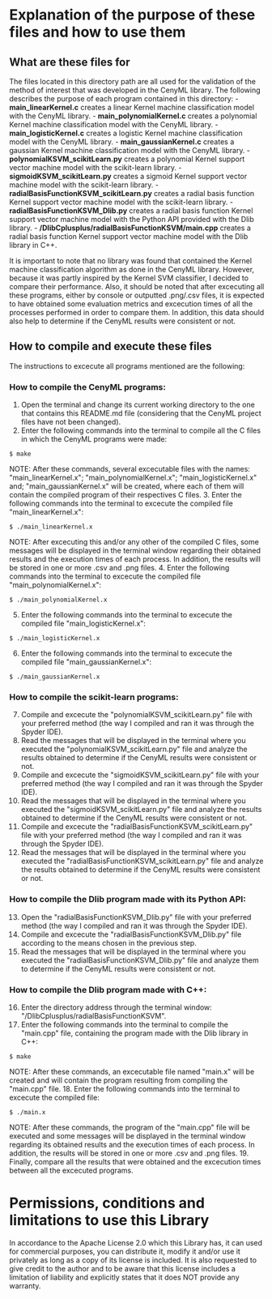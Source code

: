 
# Explanation of the purpose of these files and how to use them
  
## What are these files for
The files located in this directory path are all used for the validation of the method of interest that was developed in the CenyML library. The following describes the purpose of each program contained in this directory:
    - **main_linearKernel.c** creates a linear Kernel machine classification model with the CenyML library.
    - **main_polynomialKernel.c** creates a polynomial Kernel machine classification model with the CenyML library.
    - **main_logisticKernel.c** creates a logistic Kernel machine classification model with the CenyML library.
    - **main_gaussianKernel.c** creates a gaussian Kernel machine classification model with the CenyML library.
    - **polynomialKSVM_scikitLearn.py** creates a polynomial Kernel support vector machine model with the scikit-learn library.
    - **sigmoidKSVM_scikitLearn.py** creates a sigmoid Kernel support vector machine model with the scikit-learn library.
    - **radialBasisFunctionKSVM_scikitLearn.py** creates a radial basis function Kernel support vector machine model with the scikit-learn library.
    - **radialBasisFunctionKSVM_Dlib.py** creates a radial basis function Kernel support vector machine model with the Python API provided with the Dlib library.
    - **/DlibCplusplus/radialBasisFunctionKSVM/main.cpp** creates a radial basis function Kernel support vector machine model with the Dlib library in C++.

It is important to note that no library was found that contained the Kernel machine classification algorithm as done in the CenyML library. However, because it was partly inspired by the Kernel SVM classifier, I decided to compare their performance. Also, it should be noted that after excecuting all these programs, either by console or outputted .png/.csv files, it is expected to have obtained some evaluation metrics and excecution times of all the processes performed in order to compare them. In addition, this data should also help to determine if the CenyML results were consistent or not.

## How to compile and execute these files
The instructions to excecute all programs mentioned are the following:
### How to compile the CenyML programs:
1. Open the terminal and change its current working directory to the one that contains this README.md file (considering that the CenyML project files have not been changed).
2. Enter the following commands into the terminal to compile all the C files in which the CenyML programs were made:
```console
$ make
```
NOTE: After these commands, several excecutable files with the names: "main_linearKernel.x"; "main_polynomialKernel.x"; "main_logisticKernel.x" and; "main_gaussianKernel.x" will be created, where each of them will contain the compiled program of their respectives C files.
3. Enter the following commands into the terminal to excecute the compiled file "main_linearKernel.x":
```console
$ ./main_linearKernel.x
```
NOTE: After excecuting this and/or any other of the compiled C files, some messages will be displayed in the terminal window regarding their obtained results and the execution times of each process. In addition, the results will be stored in one or more .csv and .png files.
4. Enter the following commands into the terminal to excecute the compiled file "main_polynomialKernel.x":
```console
$ ./main_polynomialKernel.x
```
5. Enter the following commands into the terminal to excecute the compiled file "main_logisticKernel.x":
```console
$ ./main_logisticKernel.x
```
6. Enter the following commands into the terminal to excecute the compiled file "main_gaussianKernel.x":
```console
$ ./main_gaussianKernel.x
```

### How to compile the scikit-learn programs:
7. Compile and excecute the "polynomialKSVM_scikitLearn.py" file with your preferred method (the way I compiled and ran it was through the Spyder IDE).
8. Read the messages that will be displayed in the terminal where you executed the "polynomialKSVM_scikitLearn.py" file and analyze the results obtained to determine if the CenyML results were consistent or not.
9. Compile and excecute the "sigmoidKSVM_scikitLearn.py" file with your preferred method (the way I compiled and ran it was through the Spyder IDE).
10. Read the messages that will be displayed in the terminal where you executed the "sigmoidKSVM_scikitLearn.py" file and analyze the results obtained to determine if the CenyML results were consistent or not.
11. Compile and excecute the "radialBasisFunctionKSVM_scikitLearn.py" file with your preferred method (the way I compiled and ran it was through the Spyder IDE).
12. Read the messages that will be displayed in the terminal where you executed the "radialBasisFunctionKSVM_scikitLearn.py" file and analyze the results obtained to determine if the CenyML results were consistent or not.

### How to compile the Dlib program made with its Python API:
13. Open the "radialBasisFunctionKSVM_Dlib.py" file with your preferred method (the way I compiled and ran it was through the Spyder IDE).
14. Compile and excecute the "radialBasisFunctionKSVM_Dlib.py" file according to the means chosen in the previous step.
15. Read the messages that will be displayed in the terminal where you executed the "radialBasisFunctionKSVM_Dlib.py" file and analyze them to determine if the CenyML results were consistent or not.

### How to compile the Dlib program made with C++:
16. Enter the directory address through the terminal window: "/DlibCplusplus/radialBasisFunctionKSVM".
17. Enter the following commands into the terminal to compile the "main.cpp" file, containing the program made with the Dlib library in C++:
```console
$ make
```
NOTE: After these commands, an excecutable file named "main.x" will be created and will contain the program resulting from compiling the "main.cpp" file.
18. Enter the following commands into the terminal to excecute the compiled file:
```console
$ ./main.x
```
NOTE: After these commands, the program of the "main.cpp" file will be executed and some messages will be displayed in the terminal window regarding its obtained results and the execution times of each process. In addition, the results will be stored in one or more .csv and .png files.
19. Finally, compare all the results that were obtained and the excecution times between all the excecuted programs.
  
# Permissions, conditions and limitations to use this Library  
In accordance to the Apache License 2.0 which this Library has, it can used for commercial purposes, you can distribute it, modify it and/or use it privately as long as a copy of its license is included. It is also requested to give credit to the author and to be aware that this license includes a limitation of liability and explicitly states that it does NOT provide any warranty.
